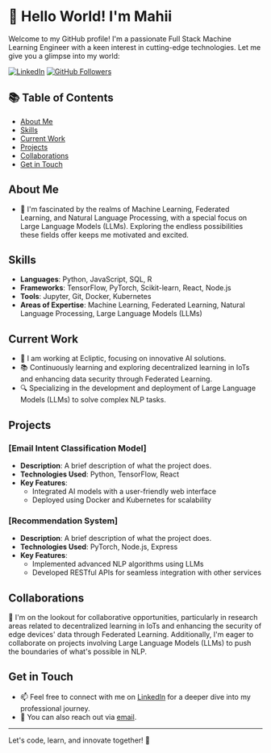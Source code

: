 # 👋 Hello World! I'm Mahii

Welcome to my GitHub profile! I'm a passionate Full Stack Machine Learning Engineer with a keen interest in cutting-edge technologies. Let me give you a glimpse into my world:

[![LinkedIn](https://img.shields.io/badge/LinkedIn-Connect-blue)](https://www.linkedin.com/in/<your-linkedin-profile-link>)
[![GitHub Followers](https://img.shields.io/github/followers/mahii6991?label=Follow&style=social)](https://github.com/mahii6991)

## 📚 Table of Contents
- [About Me](#about-me)
- [Skills](#skills)
- [Current Work](#current-work)
- [Projects](#projects)
- [Collaborations](#collaborations)
- [Get in Touch](#get-in-touch)

## About Me
- 👀 I'm fascinated by the realms of Machine Learning, Federated Learning, and Natural Language Processing, with a special focus on Large Language Models (LLMs). Exploring the endless possibilities these fields offer keeps me motivated and excited.

## Skills
- **Languages**: Python, JavaScript, SQL, R
- **Frameworks**: TensorFlow, PyTorch, Scikit-learn, React, Node.js
- **Tools**: Jupyter, Git, Docker, Kubernetes
- **Areas of Expertise**: Machine Learning, Federated Learning, Natural Language Processing, Large Language Models (LLMs)

## Current Work
- 🌱 I am working at Ecliptic, focusing on innovative AI solutions.
- 📚 Continuously learning and exploring decentralized learning in IoTs and enhancing data security through Federated Learning.
- 🔍 Specializing in the development and deployment of Large Language Models (LLMs) to solve complex NLP tasks.

## Projects
### [Email Intent Classification Model]
- **Description**: A brief description of what the project does.
- **Technologies Used**: Python, TensorFlow, React
- **Key Features**:
  - Integrated AI models with a user-friendly web interface
  - Deployed using Docker and Kubernetes for scalability

### [Recommendation System]
- **Description**: A brief description of what the project does.
- **Technologies Used**: PyTorch, Node.js, Express
- **Key Features**:
  - Implemented advanced NLP algorithms using LLMs
  - Developed RESTful APIs for seamless integration with other services

## Collaborations
💞️ I'm on the lookout for collaborative opportunities, particularly in research areas related to decentralized learning in IoTs and enhancing the security of edge devices' data through Federated Learning. Additionally, I'm eager to collaborate on projects involving Large Language Models (LLMs) to push the boundaries of what's possible in NLP.

## Get in Touch
- 📫 Feel free to connect with me on [LinkedIn](https://www.linkedin.com/in/<your-linkedin-profile-link>) for a deeper dive into my professional journey.
- 📧 You can also reach out via [email](mailto:your-email@example.com).

---

<!---
mahii6991/mahii6991 is a ✨ special ✨ repository because its `README.md` (this file) appears on your GitHub profile.
You can click the Preview link to take a look at your changes.
-->

Let's code, learn, and innovate together! 🚀
